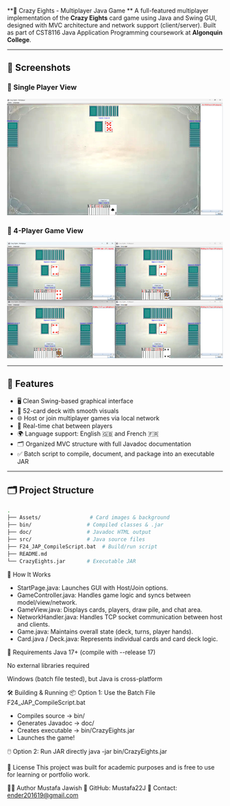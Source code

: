 **🎴 Crazy Eights - Multiplayer Java Game
**
A full-featured multiplayer implementation of the **Crazy Eights** card game using Java and Swing GUI, designed with MVC architecture and network support (client/server). Built as part of CST8116 Java Application Programming coursework at **Algonquin College**.

---

## 📸 Screenshots

### 🔹 Single Player View  
![Single Player](Single%20Player%20interface.png)

### 🔹 4-Player Game View  
![Multiplayer](4%20Players%20interface.png)

---

## 🚀 Features

- 🖥️ Clean Swing-based graphical interface
- 🎴 52-card deck with smooth visuals
- 🌐 Host or join multiplayer games via local network
- 💬 Real-time chat between players
- 🌍 Language support: English 🇬🇧 and French 🇫🇷
- 🗂️ Organized MVC structure with full Javadoc documentation
- ✅ Batch script to compile, document, and package into an executable JAR

---

## 🗂️ Project Structure

```bash
.
├── Assets/                # Card images & background
├── bin/                  # Compiled classes & .jar
├── doc/                  # Javadoc HTML output
├── src/                  # Java source files
├── F24_JAP_CompileScript.bat  # Build/run script
├── README.md
└── CrazyEights.jar       # Executable JAR
```

🧠 How It Works
- StartPage.java: Launches GUI with Host/Join options.
- GameController.java: Handles game logic and syncs between model/view/network.
- GameView.java: Displays cards, players, draw pile, and chat area.
- NetworkHandler.java: Handles TCP socket communication between host and clients.
- Game.java: Maintains overall state (deck, turns, player hands).
- Card.java / Deck.java: Represents individual cards and card deck logic.

🔧 Requirements
Java 17+ (compile with --release 17)

No external libraries required

Windows (batch file tested), but Java is cross-platform

🛠️ Building & Running
📦 Option 1: Use the Batch File
        F24_JAP_CompileScript.bat
- Compiles source → bin/
- Generates Javadoc → doc/
- Creates executable → bin/CrazyEights.jar
- Launches the game!

🖱️ Option 2: Run JAR directly
        java -jar bin/CrazyEights.jar
        
📄 License
This project was built for academic purposes and is free to use for learning or portfolio work.

🙋‍♂️ Author
Mustafa Jawish
📘 GitHub: Mustafa22J
📧 Contact: ender201619@gmail.com
